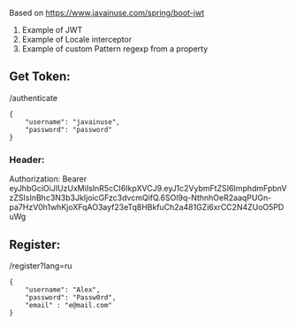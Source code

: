 Based on https://www.javainuse.com/spring/boot-jwt


1. Example of JWT
2. Example of Locale interceptor
3. Example of custom Pattern regexp from a property

## Get Token:

/authenticate

```
{
	"username": "javainuse",
	"password": "password"
}
```

### Header:

Authorization: Bearer eyJhbGciOiJIUzUxMiIsInR5cCI6IkpXVCJ9.eyJ1c2VybmFtZSI6ImphdmFpbnVzZSIsInBhc3N3b3JkIjoicGFzc3dvcmQifQ.6SOl9q-NthnhOeR2aaqPUGn-pa7HzV0h1whKjoXFqAO3ayf23eTq8HBkfuCh2a481GZi6xrCC2N4ZUoO5PDuWg


## Register:

/register?lang=ru

```
{
	"username": "Alex",
	"password": "Passw0rd",
	"email" : "e@mail.com"
}
```
